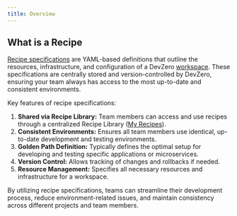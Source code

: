 ```yaml
---
title: Overview
---
```


## What is a Recipe

[Recipe specifications](../references/terminology.md#recipe) are YAML-based definitions that outline the resources, infrastructure, and configuration of a DevZero [workspace](../references/terminology.md#workspace). These specifications are centrally stored and version-controlled by DevZero, ensuring your team always has access to the most up-to-date and consistent environments.

Key features of recipe specifications:

1. **Shared via Recipe Library:** Team members can access and use recipes through a centralized Recipe Library ([My Recipes](https://www.devzero.io/dashboard/recipes#user)).
2. **Consistent Environments:** Ensures all team members use identical, up-to-date development and testing environments.
3. **Golden Path Definition:** Typically defines the optimal setup for developing and testing specific applications or microservices.
4. **Version Control:** Allows tracking of changes and rollbacks if needed.
5. **Resource Management:** Specifies all necessary resources and infrastructure for a workspace.

By utilizing recipe specifications, teams can streamline their development process, reduce environment-related issues, and maintain consistency across different projects and team members.
